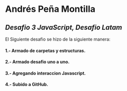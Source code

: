 # Andrés Peña Montilla
## _Desafio 3 JavaScript, Desafio Latam_

El Siguiente desafio se hizo de la siguiente manera:
#### 1.- Armado de carpetas y estructuras.
#### 2.- Armado desafio uno a uno.
#### 3.- Agregando interaccion Javascript.
#### 4.- Subido a GitHub.